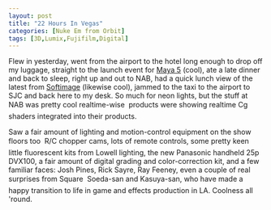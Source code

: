 ```yaml
---
layout: post
title: "22 Hours In Vegas"
categories: [Nuke Em from Orbit]
tags: [3D,Lumix,Fujifilm,Digital]
---
```

Flew in yesterday, went from the airport to the hotel long enough to drop off my luggage, straight to the launch event for <a href="http://www.aliaswavefront.com/en/products/maya/index.shtml">Maya 5</a> (cool), ate a late dinner and back to sleep, right up and out to NAB, had a quick lunch view of the latest from <a href="http://www.softimage.com/Community/Xsi/Events/NAB_2003/">Softimage</a> (likewise cool), jammed to the taxi to the airport to SJC and back here to my desk. So much for neon lights, but the stuff at NAB was pretty cool realtime-wise &#151; products were showing realtime Cg shaders integrated into their products.

Saw a fair amount of lighting and motion-control equipment on the show floors too &#151; R/C chopper cams, lots of remote controls, some pretty keen little fluorescent kits from Lowell lighting, the new Panasonic handheld 25p DVX100, a fair amount of digital grading and color-correction kit, and a few familiar faces: Josh Pines, Rick Sayre, Ray Feeney, even a couple of real surprises from Square &#151; Soeda-san and Kasuya-san, who have made a happy transition to life in game and effects production in LA. Coolness all 'round.
